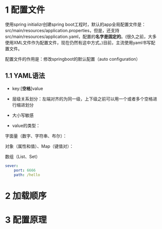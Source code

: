 # 1 配置文件
使用spring initializr创建spring boot工程时，默认的app全局配置文件是：src/main/resources/application.properties，但是，还支持src/main/resources/application.yaml，配置的**名字是固定的**。(很久之前，大多使用XML文件作为配置文件，现在仍然有这中方式。)目前，主流使用yaml书写配置文件。

配置文件的作用是：修改springboot的默认配置（auto configuration）
## 1.1 YAML语法
* key:[**空格**]value

* 层级关系划分：左端对齐的为同一级，上下级之前可以用一个或者多个空格进行缩进划分

* 大小写敏感

* value的类型：

字面量（数字、字符串、布尔）：


对象（属性和值）、Map（键值对）：


数组（List、Set）


```yaml
sever:
    port: 6666
    path: /hello 

```

# 2 加载顺序

# 3 配置原理
